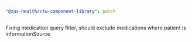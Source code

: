```yaml
---
"@zus-health/ctw-component-library": patch
---
```


Fixing medication query filter, should exclude medications where patient is informationSource
